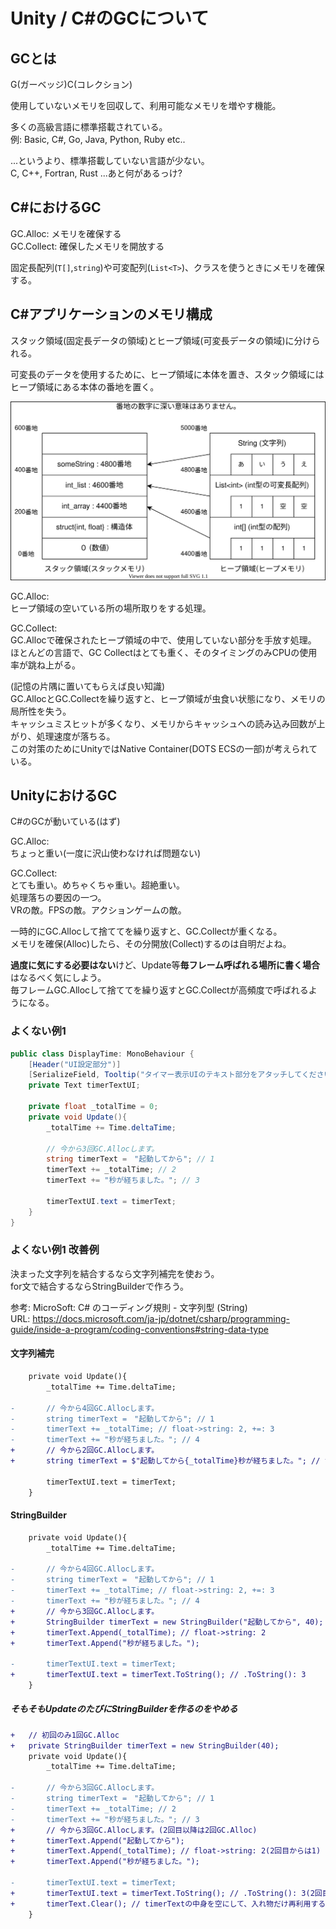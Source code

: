 # Unity / C#のGCについて

## GCとは

G(ガーベッジ)C(コレクション)

使用していないメモリを回収して、利用可能なメモリを増やす機能。  

多くの高級言語に標準搭載されている。  
例: Basic, C#, Go, Java, Python, Ruby etc..

...というより、標準搭載していない言語が少ない。  
C, C++, Fortran, Rust ...あと何があるっけ?

## C#におけるGC

GC.Alloc: メモリを確保する  
GC.Collect: 確保したメモリを開放する

固定長配列(`T[]`,`string`)や可変配列(`List<T>`)、クラスを使うときにメモリを確保する。

## C#アプリケーションのメモリ構成

スタック領域(固定長データの領域)とヒープ領域(可変長データの領域)に分けられる。

可変長のデータを使用するために、ヒープ領域に本体を置き、スタック領域にはヒープ領域にある本体の番地を置く。

![メモリ構造](./memory.drawio.svg)

GC.Alloc:  
ヒープ領域の空いている所の場所取りをする処理。

GC.Collect:  
GC.Allocで確保されたヒープ領域の中で、使用していない部分を手放す処理。  
ほとんどの言語で、GC Collectはとても重く、そのタイミングのみCPUの使用率が跳ね上がる。

(記憶の片隅に置いてもらえば良い知識)  
GC.AllocとGC.Collectを繰り返すと、ヒープ領域が虫食い状態になり、メモリの局所性を失う。  
キャッシュミスヒットが多くなり、メモリからキャッシュへの読み込み回数が上がり、処理速度が落ちる。  
この対策のためにUnityではNative Container(DOTS ECSの一部)が考えられている。

## UnityにおけるGC

C#のGCが動いている(はず)

GC.Alloc:  
ちょっと重い(一度に沢山使わなければ問題ない)

GC.Collect:  
とても重い。めちゃくちゃ重い。超絶重い。  
処理落ちの要因の一つ。  
VRの敵。FPSの敵。アクションゲームの敵。

一時的にGC.Allocして捨ててを繰り返すと、GC.Collectが重くなる。  
メモリを確保(Alloc)したら、その分開放(Collect)するのは自明だよね。

**過度に気にする必要はない**けど、Update等**毎フレーム呼ばれる場所に書く場合**はなるべく気にしよう。  
毎フレームGC.Allocして捨ててを繰り返すとGC.Collectが高頻度で呼ばれるようになる。

### よくない例1

```C#
public class DisplayTime: MonoBehaviour {
    [Header("UI設定部分")]
    [SerializeField, Tooltip("タイマー表示UIのテキスト部分をアタッチしてください")]
    private Text timerTextUI;

    private float _totalTime = 0;
    private void Update(){
        _totalTime += Time.deltaTime;

        // 今から3回GC.Allocします。
        string timerText =　"起動してから"; // 1
        timerText += _totalTime; // 2
        timerText += "秒が経ちました。"; // 3

        timerTextUI.text = timerText;
    }
}
```

### よくない例1 改善例

決まった文字列を結合するなら文字列補完を使おう。  
for文で結合するならStringBuilderで作ろう。  

参考: MicroSoft: C# のコーディング規則 - 文字列型 (String)  
URL: <https://docs.microsoft.com/ja-jp/dotnet/csharp/programming-guide/inside-a-program/coding-conventions#string-data-type>

#### 文字列補完

```diff
    private void Update(){
        _totalTime += Time.deltaTime;

-       // 今から4回GC.Allocします。
-       string timerText =　"起動してから"; // 1
-       timerText += _totalTime; // float->string: 2, +=: 3
-       timerText += "秒が経ちました。"; // 4
+       // 今から2回GC.Allocします。
+       string timerText = $"起動してから{_totalTime}秒が経ちました。"; // float->string: 1, 文字列結合: 2

        timerTextUI.text = timerText;
    }
```

#### StringBuilder

```diff
    private void Update(){
        _totalTime += Time.deltaTime;

-       // 今から4回GC.Allocします。
-       string timerText =　"起動してから"; // 1
-       timerText += _totalTime; // float->string: 2, +=: 3
-       timerText += "秒が経ちました。"; // 4
+       // 今から3回GC.Allocします。
+       StringBuilder timerText = new StringBuilder("起動してから", 40); // 1
+       timerText.Append(_totalTime); // float->string: 2
+       timerText.Append("秒が経ちました。");

-       timerTextUI.text = timerText;
+       timerTextUI.text = timerText.ToString(); // .ToString(): 3
    }
```

##### そもそもUpdateのたびにStringBuilderを作るのをやめる

```diff
+   // 初回のみ1回GC.Alloc
+   private StringBuilder timerText = new StringBuilder(40);
    private void Update(){
        _totalTime += Time.deltaTime;

-       // 今から3回GC.Allocします。
-       string timerText =　"起動してから"; // 1
-       timerText += _totalTime; // 2
-       timerText += "秒が経ちました。"; // 3
+       // 今から3回GC.Allocします。(2回目以降は2回GC.Alloc)
+       timerText.Append("起動してから");
+       timerText.Append(_totalTime); // float->string: 2(2回目からは1)
+       timerText.Append("秒が経ちました。");

-       timerTextUI.text = timerText;
+       timerTextUI.text = timerText.ToString(); // .ToString(): 3(2回目からは2)
+       timerText.Clear(); // timerTextの中身を空にして、入れ物だけ再利用する
    }
```
